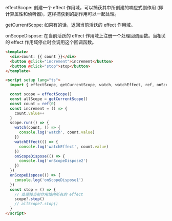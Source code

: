 effectScope: 创建一个 effect 作用域，可以捕获其中所创建的响应式副作用 (即计算属性和侦听器)，这样捕获到的副作用可以一起处理。

getCurrentScope: 如果有的话，返回当前活跃的 effect 作用域。

onScopeDispose: 在当前活跃的 effect 作用域上注册一个处理回调函数。当相关的 effect 作用域停止时会调用这个回调函数。

```html
<template>
  <div>count: {{ count }}</div>
  <button @click="increment">increment</button>
  <button @click="stop">stop</button>
</template>

<script setup lang="ts">
  import { effectScope, getCurrentScope, watch, watchEffect, ref, onScopeDispose } from 'vue'

  const scope = effectScope()
  const allScope = getCurrentScope()
  const count = ref(0)
  const increment = () => {
    count.value++
  }
  scope.run(() => {
    watch(count, () => {
      console.log('watch', count.value)
    })
    watchEffect(() => {
      console.log('watchEffect', count.value)
    })
    onScopeDispose(() => {
      console.log('onScopeDispose2')
    })
  })
  onScopeDispose(() => {
    console.log('onScopeDispose1')
  })
  const stop = () => {
    // 处理掉当前作用域内所有的 effect
    scope?.stop()
    // allScope?.stop()
  }
</script>
```
